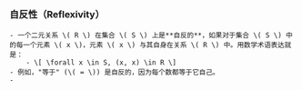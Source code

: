 ### 自反性（Reflexivity）
	- 一个二元关系 \( R \) 在集合 \( S \) 上是**自反的**，如果对于集合 \( S \) 中的每一个元素 \( x \)，元素 \( x \) 与其自身在关系 \( R \) 中。用数学术语表达就是：
		- \[ \forall x \in S, (x, x) \in R \]
	- 例如，"等于" (\( = \)) 是自反的，因为每个数都等于它自己。
	-